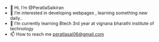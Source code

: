 - 👋 Hi, I’m @PeratlaSaikiran
- 👀 I’m interested in  developing webpages , learning something new  daily..
- 🌱 I’m currently learning  Btech 3rd year at  vignana bharathi institute of technology
- 📫 How to reach me peratlasai06@gmail.com

<!---
PeratlaSaikiran/PeratlaSaikiran is a ✨ special ✨ repository because its `README.md` (this file) appears on your GitHub profile.
You can click the Preview link to take a look at your changes.
--->
